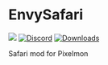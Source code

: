 # EnvySafari  
[![](https://jitpack.io/v/EnvyWare/EnvySafari.svg)](https://jitpack.io/#EnvyWare/EnvySafari) 
[![Discord](https://img.shields.io/discord/831966641586831431)](https://discord.gg/7vqgtrjDGw)
[![Downloads](https://img.shields.io/github/downloads/EnvyWare/EnvySafari/total.svg)](https://github.com/EnvyWare/EnvySafari/releases)

Safari mod for Pixelmon
